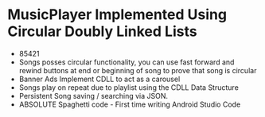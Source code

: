 # MusicPlayer Implemented Using Circular Doubly Linked Lists
- 85421
- Songs posses circular functionality, you can use fast forward and rewind buttons at end or beginning of song to prove that song is circular
- Banner Ads Implement CDLL to act as a carousel
- Songs play on repeat due to playlist using the CDLL Data Structure
- Persistent Song saving / searching via JSON.
- ABSOLUTE Spaghetti code - First time writing Android Studio Code
